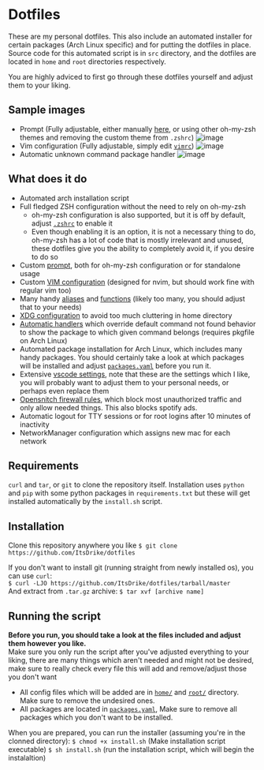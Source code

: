 # Dotfiles

These are my personal dotfiles. This also include an automated installer for certain packages (Arch Linux specific) and for putting the dotfiles in place.
Source code for this automated script is in `src` directory, and the dotfiles are located in `home` and `root` directories respectively.

You are highly adviced to first go through these dotfiles yourself and adjust them to your liking.

## Sample images

- Prompt (Fully adjustable, either manually [here](home/.config/sh/theme), or using other oh-my-zsh themes and removing the custom theme from `.zshrc`) ![image](https://user-images.githubusercontent.com/20902250/117699472-69ab5d80-b1b4-11eb-85a8-2b039bc1599a.png)
- Vim configuration (Fully adjustable, simply edit [`vimrc`](home/.config/vim/vimrc)) ![image](https://user-images.githubusercontent.com/20902250/106214028-3c6f0c80-61ce-11eb-96a2-3a46c77853e7.png)
- Automatic unknown command package handler ![image](https://user-images.githubusercontent.com/20902250/117700151-2998aa80-b1b5-11eb-8076-619be69eec55.png)

## What does it do

- Automated arch installation script
- Full fledged ZSH configuration without the need to rely on oh-my-zsh
  - oh-my-zsh configuration is also supported, but it is off by default, adjust [`.zshrc`](home/.zshrc) to enable it
  - Even though enabling it is an option, it is not a necessary thing to do, oh-my-zsh has a lot of code that is mostly irrelevant and unused, these dotfiles give you the ability to completely avoid it, if you desire to do so
- Custom [prompt](home/.config/sh/theme), both for oh-my-zsh configuration or for standalone usage
- Custom [VIM configuration](home/.config/vim/vimrc) (designed for nvim, but should work fine with regular vim too)
- Many handy [aliases](home/.config/sh/aliases) and [functions](home/.config/sh/functions) (likely too many, you should adjust that to your needs)
- [XDG configuration](home/.config/sh/environ) to avoid too much cluttering in home directory
- [Automatic handlers](home/.config/sh/handlers) which override default command not found behavior to show the package to which given command belongs (requires pkgfile on Arch Linux)
- Automated package installation for Arch Linux, which includes many handy packages. You should certainly take a look at which packages will be installed and adjust [`packages.yaml`](packages.yaml) before you run it.
- Extensive [vscode settings](home/.config/Code/User/settings.json), note that these are the settings which I like, you will probably want to adjust them to your personal needs, or perhaps even replace them
- [Opensnitch firewall rules](root/etc/opensnitchd/rules), which block most unauthorized traffic and only allow needed things. This also blocks spotify ads.
- Automatic logout for TTY sessions or for root logins after 10 minutes of inactivity
- NetworkManager configuration which assigns new mac for each network

## Requirements

`curl` and `tar`, or `git` to clone the repository itself.
Installation uses `python` and `pip` with some python packages in `requirements.txt` but these will get installed automatically by the `install.sh` script.

## Installation

Clone this repository anywhere you like
`$ git clone https://github.com/ItsDrike/dotfiles`

If you don't want to install git (running straight from newly installed os), you can use `curl`: <br>
`$ curl -LJO https://github.com/ItsDrike/dotfiles/tarball/master` <br>
And extract from `.tar.gz` archive:
`$ tar xvf [archive name]`

## Running the script

**Before you run, you should take a look at the files included and adjust them however you like.** <br>
Make sure you only run the script after you've adjusted everything to your liking, there are many things which aren't needed and might not be desired, make sure to really check every file this will add and remove/adjust those you don't want

- All config files which will be added are in [`home/`](home) and [`root/`](root) directory. Make sure to remove the undesired ones.
- All packages are located in [`packages.yaml`](packages.yaml), Make sure to remove all packages which you don't want to be installed.

When you are prepared, you can run the installer  (assuming you're in the clonned directory):
`$ chmod +x install.sh` (Make installation script executable)
`$ sh install.sh` (run the installation script, which will begin the instalaltion)
